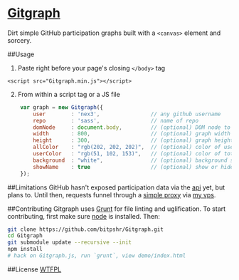 [Gitgraph](http://bitpshr.info/gitgraph)
=================

Dirt simple GitHub participation graphs built with a `<canvas>` element and sorcery.

##Usage
1. Paste right before your page's closing `</body>` tag
```console
<script src="Gitgraph.min.js"></script>
```

2. From within a script tag or a JS file
```javascript
    var graph = new Gitgraph({ 
        user        : 'nex3',                // any github username
        repo        : 'sass',                // name of repo
        domNode     : document.body,         // (optional) DOM node to attach to 
        width       : 800,                   // (optional) graph width
        height      : 300,                   // (optional) graph height
        allColor    : "rgb(202, 202, 202)",  // (optional) color of user's participation
        userColor   : "rgb(51, 102, 153)",   // (optional) color of total participation
        background  : "white",               // (optional) background styles
        showName    : true                   // (optional) show or hide name of user / repo
    });
```

##Limitations
GitHub hasn't exposed participation data via the [api](http://developer.github.com/v3/) yet, but plans to. Until then, requests funnel through a [simple proxy](http://benalman.com/code/projects/php-simple-proxy/docs/files/ba-simple-proxy-php.html) via [my vps](http://bitpshr.info).

##Contributing
Gitgraph uses [Grunt](http://gruntjs.com) for file linting and uglification. To start contributing, first make sure [node](http://nodejs.org) is installed. Then:

```bash
git clone https://github.com/bitpshr/Gitgraph.git
cd Gitgraph
git submodule update --recursive --init
npm install
# hack on Gitgraph.js, run `grunt`, view demo/index.html
```

##License
[WTFPL](http://sam.zoy.org/wtfpl/)